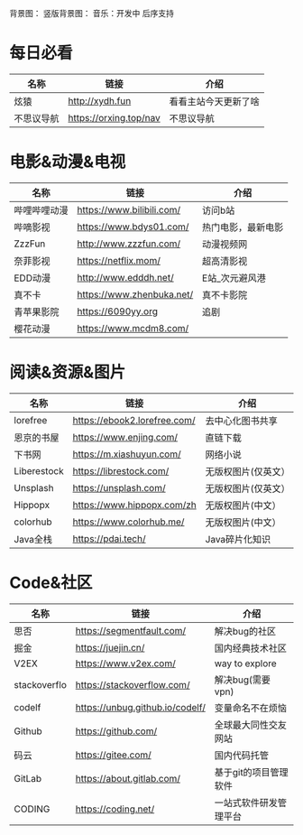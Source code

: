 背景图：
竖版背景图：
音乐：开发中 后序支持
# 每日必看

| 名称 | 链接 | 介绍 |
| ---- | ---- | ---- |
| 炫猿 | http://xydh.fun | 看看主站今天更新了啥 |
| 不思议导航 | https://orxing.top/nav | 不思议导航 |

# 电影&动漫&电视

| 名称 | 链接 | 介绍 |
| ---- | ---- | ---- |
| 哔哩哔哩动漫 | https://www.bilibili.com/ | 访问b站 |
| 哔嘀影视 | https://www.bdys01.com/ | 热门电影，最新电影 |
| ZzzFun | http://www.zzzfun.com/ | 动漫视频网 |
| 奈菲影视 | https://netflix.mom/ | 超高清影视 |
| EDD动漫 | http://www.edddh.net/ | E站_次元避风港 |
| 真不卡 | https://www.zhenbuka.net/ | 真不卡影院 |
| 青苹果影院 | https://6090yy.org | 追剧 |
| 樱花动漫 | https://www.mcdm8.com/ | |

# 阅读&资源&图片

| 名称 | 链接 | 介绍 |
| ---- | ---- | ---- |
| lorefree | https://ebook2.lorefree.com/ | 去中心化图书共享 |
| 恩京的书屋 | https://www.enjing.com/ | 直链下载 |
| 下书网 | https://m.xiashuyun.com/ | 网络小说 |
| Liberestock | https://librestock.com/ | 无版权图片(仅英文） |
| Unsplash | https://unsplash.com/ | 无版权图片(仅英文） |
| Hippopx | https://www.hippopx.com/zh | 无版权图片(中文） |
| colorhub | https://www.colorhub.me/ | 无版权图片(中文） |
| Java全栈 | https://pdai.tech/ | Java碎片化知识 |

# Code&社区

| 名称 | 链接 | 介绍 |
| ---- | ---- | ---- |
| 思否 | https://segmentfault.com/ | 解决bug的社区 |
| 掘金 | https://juejin.cn/ | 国内经典技术社区 |
| V2EX | https://www.v2ex.com/ | way to explore |
| stackoverflo | https://stackoverflow.com/ | 解决bug(需要vpn) |
| codelf | https://unbug.github.io/codelf/ | 变量命名不在烦恼 |
| Github | https://github.com/ | 全球最大同性交友网站 |
| 码云 | https://gitee.com/ | 国内代码托管 |
| GitLab | https://about.gitlab.com/ | 基于git的项目管理软件 |
| CODING | https://coding.net/ | 一站式软件研发管理平台 |
